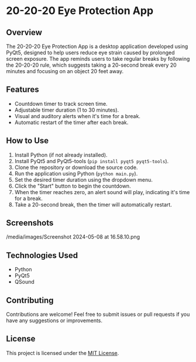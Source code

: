 # 20-20-20 Eye Protection App

## Overview
The 20-20-20 Eye Protection App is a desktop application developed using PyQt5, designed to help users reduce eye strain caused by prolonged screen exposure. The app reminds users to take regular breaks by following the 20-20-20 rule, which suggests taking a 20-second break every 20 minutes and focusing on an object 20 feet away.

## Features
- Countdown timer to track screen time.
- Adjustable timer duration (1 to 30 minutes).
- Visual and auditory alerts when it's time for a break.
- Automatic restart of the timer after each break.

## How to Use
1. Install Python (if not already installed).
2. Install PyQt5 and PyQt5-tools (`pip install pyqt5 pyqt5-tools`).
3. Clone the repository or download the source code.
4. Run the application using Python (`python main.py`).
5. Set the desired timer duration using the dropdown menu.
6. Click the "Start" button to begin the countdown.
7. When the timer reaches zero, an alert sound will play, indicating it's time for a break.
8. Take a 20-second break, then the timer will automatically restart.

## Screenshots
/media/images/Screenshot 2024-05-08 at 16.58.10.png

## Technologies Used
- Python
- PyQt5
- QSound

## Contributing
Contributions are welcome! Feel free to submit issues or pull requests if you have any suggestions or improvements.

## License
This project is licensed under the [MIT License](LICENSE).
